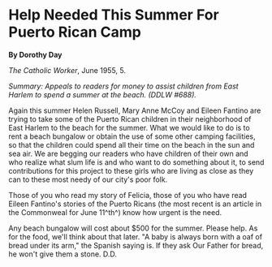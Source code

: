 Help Needed This Summer For Puerto Rican Camp
=============================================

**By Dorothy Day**

*The Catholic Worker*, June 1955, 5.

*Summary: Appeals to readers for money to assist children from East
Harlem to spend a summer at the beach. (DDLW \#688).*

Again this summer Helen Russell, Mary Anne McCoy and Eileen Fantino are
trying to take some of the Puerto Rican children in their neighborhood
of East Harlem to the beach for the summer. What we would like to do is
to rent a beach bungalow or obtain the use of some other camping
facilities, so that the children could spend all their time on the beach
in the sun and sea air. We are begging our readers who have children of
their own and who realize what slum life is and who want to do something
about it, to send contributions for this project to these girls who are
living as close as they can to these most needy of our city's poor folk.

Those of you who read my story of Felicia, those of you who have read
Eileen Fantino's stories of the Puerto Ricans (the most recent is an
article in the Commonweal for June 11^th^) know how urgent is the need.

Any beach bungalow will cost about \$500 for the summer. Please help. As
for the food, we'll think about that later. "A baby is always born with
a oaf of bread under its arm," the Spanish saying is. If they ask Our
Father for bread, he won't give them a stone. D.D.
